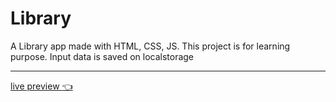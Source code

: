 # Library
A Library app made with HTML, CSS, JS. This project is for learning purpose. Input data is saved on localstorage

---
[live preview :point_left:](https://valkyries12.github.io/library-practice/)
